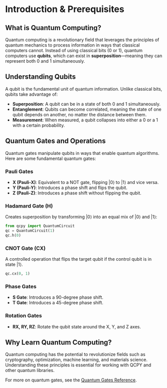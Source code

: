 # Introduction & Prerequisites

## What is Quantum Computing?
Quantum computing is a revolutionary field that leverages the principles of quantum mechanics to process information in ways that classical computers cannot. Instead of using classical bits (0 or 1), quantum computers use **qubits**, which can exist in **superposition**—meaning they can represent both 0 and 1 simultaneously.

## Understanding Qubits
A qubit is the fundamental unit of quantum information. Unlike classical bits, qubits take advantage of:
- **Superposition**: A qubit can be in a state of both 0 and 1 simultaneously.
- **Entanglement**: Qubits can become correlated, meaning the state of one qubit depends on another, no matter the distance between them.
- **Measurement**: When measured, a qubit collapses into either a 0 or a 1 with a certain probability.

## Quantum Gates and Operations
Quantum gates manipulate qubits in ways that enable quantum algorithms. Here are some fundamental quantum gates:

### **Pauli Gates**
- **X (Pauli-X)**: Equivalent to a NOT gate, flipping |0⟩ to |1⟩ and vice versa.
- **Y (Pauli-Y)**: Introduces a phase shift and flips the qubit.
- **Z (Pauli-Z)**: Introduces a phase shift without flipping the qubit.

### **Hadamard Gate (H)**
Creates superposition by transforming |0⟩ into an equal mix of |0⟩ and |1⟩:

```python
from qcpy import QuantumCircuit
qc = QuantumCircuit(1)
qc.h(0)
```

### **CNOT Gate (CX)**
A controlled operation that flips the target qubit if the control qubit is in state |1⟩.

```python
qc.cx(0, 1)
```

### **Phase Gates**
- **S Gate**: Introduces a 90-degree phase shift.
- **T Gate**: Introduces a 45-degree phase shift.

### **Rotation Gates**
- **RX, RY, RZ**: Rotate the qubit state around the X, Y, and Z axes.

## Why Learn Quantum Computing?
Quantum computing has the potential to revolutionize fields such as cryptography, optimization, machine learning, and materials science. Understanding these principles is essential for working with QCPY and other quantum libraries.

For more on quantum gates, see the [Quantum Gates Reference](gates.md).

